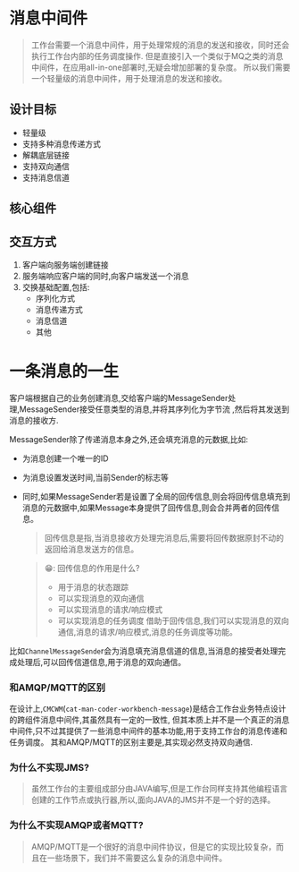 # 消息中间件
> 工作台需要一个消息中间件，用于处理常规的消息的发送和接收，同时还会执行工作台内部的任务调度操作.
> 但是直接引入一个类似于MQ之类的消息中间件，在应用all-in-one部署时,无疑会增加部署的复杂度。
> 所以我们需要一个轻量级的消息中间件，用于处理消息的发送和接收。

## 设计目标
- 轻量级
- 支持多种消息传递方式
- 解耦底层链接
- 支持双向通信
- 支持消息信道

## 核心组件

## 交互方式
1. 客户端向服务端创建链接
2. 服务端响应客户端的同时,向客户端发送一个消息
3. 交换基础配置,包括:
   - 序列化方式
   - 消息传递方式
   - 消息信道
   - 其他

# 一条消息的一生

客户端根据自己的业务创建消息,交给客户端的MessageSender处理,MessageSender接受任意类型的消息,并将其序列化为字节流
,然后将其发送到消息的接收方.

MessageSender除了传递消息本身之外,还会填充消息的元数据,比如:
- 为消息创建一个唯一的ID
- 为消息设置发送时间,当前Sender的标志等
- 同时,如果MessageSender若是设置了全局的回传信息,则会将回传信息填充到消息的元数据中,如果Message本身提供了回传信息,则会合并两者的回传信息。
  > 回传信息是指,当消息接收方处理完消息后,需要将回传数据原封不动的返回给消息发送方的信息。

  > 😁: 回传信息的作用是什么?
  >  - 用于消息的状态跟踪
  >  - 可以实现消息的双向通信
  >  - 可以实现消息的请求/响应模式
  >  - 可以实现消息的任务调度
借助于回传信息,我们可以实现消息的双向通信,消息的请求/响应模式,消息的任务调度等功能。

比如`ChannelMessageSende`r会为消息填充消息信道的信息,当消息的接受者处理完成处理后,可以回传信道信息,用于消息的双向通信。







### 和AMQP/MQTT的区别
在设计上,`CMCWM`(`cat-man-coder-workbench-message`)是结合工作台业务特点设计的跨组件消息中间件,其虽然具有一定的一致性,
但其本质上并不是一个真正的消息中间件,只不过其提供了一些消息中间件的基本功能,用于支持工作台的消息传递和任务调度。
其和AMQP/MQTT的区别主要是,其实现必然支持双向通信.

###  为什么不实现JMS?
> 虽然工作台的主要组成部分由JAVA编写,但是工作台同样支持其他编程语言创建的工作节点或执行器,所以,面向JAVA的JMS并不是一个好的选择。

### 为什么不实现AMQP或者MQTT?
> AMQP/MQTT是一个很好的消息中间件协议，但是它的实现比较复杂，而且在一些场景下，我们并不需要这么复杂的消息中间件。


